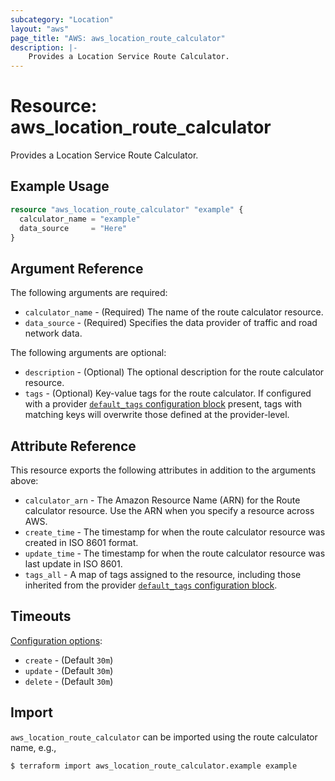 ```yaml
---
subcategory: "Location"
layout: "aws"
page_title: "AWS: aws_location_route_calculator"
description: |-
    Provides a Location Service Route Calculator.
---
```


# Resource: aws_location_route_calculator

Provides a Location Service Route Calculator.

## Example Usage

```terraform
resource "aws_location_route_calculator" "example" {
  calculator_name = "example"
  data_source     = "Here"
}
```

## Argument Reference

The following arguments are required:

* `calculator_name` - (Required) The name of the route calculator resource.
* `data_source` - (Required) Specifies the data provider of traffic and road network data.

The following arguments are optional:

* `description` - (Optional) The optional description for the route calculator resource.
* `tags` - (Optional) Key-value tags for the route calculator. If configured with a provider [`default_tags` configuration block](https://registry.terraform.io/providers/hashicorp/aws/latest/docs#default_tags-configuration-block) present, tags with matching keys will overwrite those defined at the provider-level.

## Attribute Reference

This resource exports the following attributes in addition to the arguments above:

* `calculator_arn` - The Amazon Resource Name (ARN) for the Route calculator resource. Use the ARN when you specify a resource across AWS.
* `create_time` - The timestamp for when the route calculator resource was created in ISO 8601 format.
* `update_time` - The timestamp for when the route calculator resource was last update in ISO 8601.
* `tags_all` - A map of tags assigned to the resource, including those inherited from the provider [`default_tags` configuration block](https://registry.terraform.io/providers/hashicorp/aws/latest/docs#default_tags-configuration-block).

## Timeouts

[Configuration options](https://developer.hashicorp.com/terraform/language/resources/syntax#operation-timeouts):

* `create` - (Default `30m`)
* `update` - (Default `30m`)
* `delete` - (Default `30m`)

## Import

`aws_location_route_calculator` can be imported using the route calculator name, e.g.,

```
$ terraform import aws_location_route_calculator.example example
```
